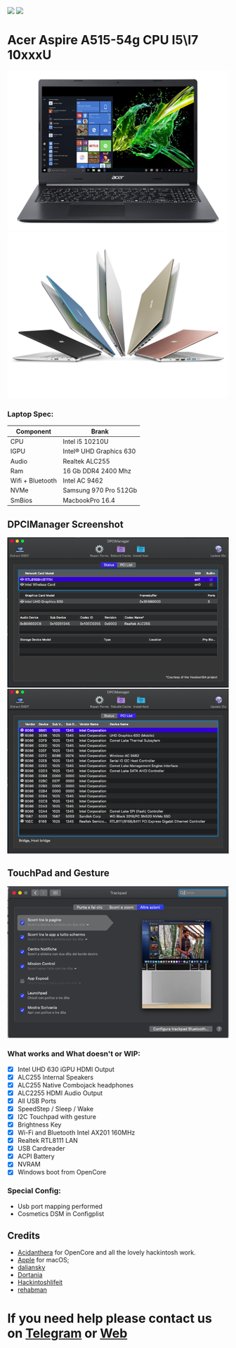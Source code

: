 [![](https://img.shields.io/badge/EFI-Release-informational?style=flat&logo=apple&logoColor=white&color=9debeb)](https://github.com/Baio1977/EFI-Varie-Hackintosh)
[![](https://img.shields.io/badge/Telegram-HackintoshLifeIT-informational?style=flat&logo=telegram&logoColor=white&color=5fb659)](https://t.me/HackintoshLife_it)

# Acer Aspire A515-54g CPU I5\I7 10xxxU

![infodp1](./Screenshot/1.jpg)
![infodp1](./Screenshot/2.jpg)

### Laptop Spec:
| Component        | Brank                              |
| ---------------- | ---------------------------------- |
| CPU              | Intel i5 10210U                    | 
| IGPU             | Intel® UHD Graphics 630            |
| Audio            | Realtek ALC255                     |
| Ram              | 16 Gb DDR4 2400 Mhz                |
| Wifi + Bluetooth | Intel AC 9462                      |
| NVMe             | Samsung 970 Pro 512Gb              |
| SmBios           | MacbookPro 16.4                    |

## DPCIManager Screenshot

![infodp1](./Screenshot/3.png)
![infodp2](./Screenshot/4.png)

## TouchPad and Gesture

![infodp1](./Screenshot/5.png)

### What works and What doesn't or WIP:

- [x] Intel UHD 630 iGPU HDMI Output
- [x] ALC255 Internal Speakers
- [x] ALC255 Native Combojack headphones
- [x] ALC2255 HDMI Audio Output
- [x] All USB Ports 
- [x] SpeedStep / Sleep / Wake
- [x] I2C Touchpad with gesture
- [x] Brightness Key
- [x] Wi-Fi and Bluetooth Intel AX201 160MHz
- [x] Realtek RTL8111 LAN
- [x] USB Cardreader
- [x] ACPI Battery
- [x] NVRAM
- [x] Windows boot from OpenCore

### Special Config:

- Usb port mapping performed
- Cosmetics DSM in Configplist

## Credits

- [Acidanthera](https://github.com/acidanthera) for OpenCore and all the lovely hackintosh work.
- [Apple](https://apple.com) for macOS;
- [daliansky](https://github.com/daliansky)
- [Dortania](https://github.com/dortania)
- [Hackintoshlifeit](https://github.com/Hackintoshlifeit)
- [rehabman](https://github.com/RehabMan)

# If you need help please contact us on [Telegram](https://t.me/HackintoshLife_it) or [Web](https://www.hackintoshlife.it/)
